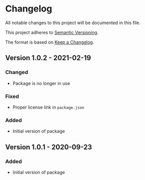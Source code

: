 # Changelog

All notable changes to this project will be documented in this file.

This project adheres to [Semantic Versioning](http://semver.org/).

The format is based on [Keep a Changelog](http://keepachangelog.com/).

## Version 1.0.2 - 2021-02-19

### Changed

- Package is no longer in use

### Fixed

- Proper license link in `package.json`

### Added

- Initial version of package

## Version 1.0.1 - 2020-09-23

### Added
- Initial version of package

